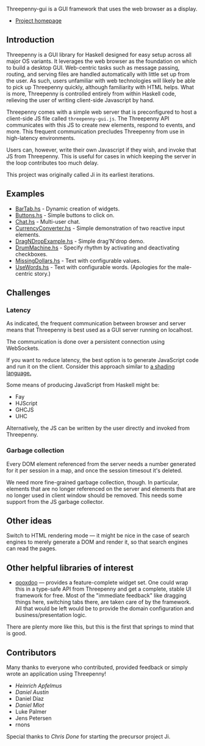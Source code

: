 Threepenny-gui is a GUI framework that uses the web browser as a display.

* [Project homepage](http://www.haskell.org/haskellwiki/Threepenny-gui)

## Introduction

Threepenny is a GUI library for Haskell designed for easy setup across
all major OS variants.  It leverages the web browser as the foundation on 
which to build a desktop GUI.  Web-centric tasks such as message passing, 
routing, and serving files are handled automatically with little set up 
from the user.  As such, users unfamiliar with web technologies will likely
be able to pick up Threepenny quickly, although familiarity with HTML helps.
What is more, Threepenny is controlled entirely from within Haskell code, 
relieving the user of writing client-side Javascript by hand.

Threepenny comes with a simple web server that is preconfigured to host a 
client-side JS file called `threepenny-gui.js`. The Threepenny API communicates
with this JS to create new elements, respond to events, and more. This frequent
communication precludes Threepenny from use in high-latency environments.

Users can, however, write their own Javascript if they wish, and invoke that
JS from Threepenny.  This is useful for cases in which keeping the server in
the loop contributes too much delay.

This project was originally called Ji in its earliest iterations.

## Examples

* [BarTab.hs](https://github.com/HeinrichApfelmus/threepenny-gui/blob/master/src/BarTab.hs) - Dynamic creation of widgets.
* [Buttons.hs](https://github.com/HeinrichApfelmus/threepenny-gui/blob/master/src/Buttons.hs) - Simple buttons to click on.
* [Chat.hs](https://github.com/HeinrichApfelmus/threepenny-gui/blob/master/src/Chat.hs) - Multi-user chat.
* [CurrencyConverter.hs](https://github.com/HeinrichApfelmus/threepenny-gui/blob/master/src/CurrencyConverter.hs) - Simple demonstration of two reactive input elements.
* [DragNDropExample.hs](https://github.com/HeinrichApfelmus/threepenny-gui/blob/master/src/DragNDropExample.hs) - Simple drag'N'drop demo.
* [DrumMachine.hs](https://github.com/HeinrichApfelmus/threepenny-gui/blob/master/src/DrumMachine.hs) - Specify rhythm by activating and deactivating checkboxes.
* [MissingDollars.hs](https://github.com/HeinrichApfelmus/threepenny-gui/blob/master/src/MissingDollars.hs) - Text with configurable values.
* [UseWords.hs](https://github.com/HeinrichApfelmus/threepenny-gui/blob/master/src/UseWords.hs)  - Text with configurable words. (Apologies for the male-centric story.)



## Challenges

### Latency

As indicated, the frequent communication between browser and server
means that Threepenny is best used as a GUI server running on localhost.

The communication is done over a persistent connection using WebSockets.

If you want to reduce latency, the best option is to generate JavaScript
code and run it on the client. Consider this approach similar to [a
shading language.](http://en.wikipedia.org/wiki/Shading_language)

Some means of producing JavaScript from Haskell might be:

* Fay
* HJScript
* GHCJS
* UHC

Alternatively, the JS can be written by the user directly and invoked from 
Threepenny.

### Garbage collection

Every DOM element referenced from the server needs a number generated
for it per session in a map, and once the session timesout it's
deleted.

We need more fine-grained garbage collection, though.
In particular, elements that are no longer referenced on the server
and elements that are no longer used in client window
should be removed. This needs some support from the JS garbage collector.


## Other ideas

Switch to HTML rendering mode — it might be nice in the case of search
engines to merely generate a DOM and render it, so that search engines
can read the pages.

## Other helpful libraries of interest

* [qooxdoo](http://qooxdoo.org/demo) — provides a feature-complete
  widget set. One could wrap this in a type-safe API from Threepenny and get a
  complete, stable UI framework for free. Most of the "immediate
  feedback" like dragging things here, switching tabs there, are taken
  care of by the framework. All that would be left would be to provide
  the domain configuration and business/presentation logic.

There are plenty more like this, but this is the first that springs to
mind that is good.

## Contributors

Many thanks to everyone who contributed, provided feedback or simply wrote an application using Threepenny!

* *Heinrich Apfelmus*
* *Daniel Austin*
* Daniel Díaz
* *Daniel Mlot*
* Luke Palmer
* Jens Petersen
* rnons

Special thanks to *Chris Done* for starting the precursor project Ji.
